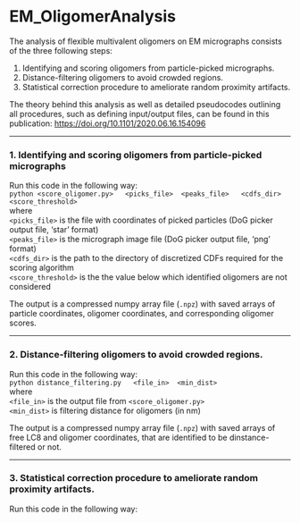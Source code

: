 # EM_OligomerAnalysis

The analysis of flexible multivalent oligomers on EM micrographs consists of the three following steps:
1. Identifying and scoring oligomers from particle-picked micrographs.
2. Distance-filtering oligomers to avoid crowded regions.
3. Statistical correction procedure to ameliorate random proximity artifacts.

The theory behind this analysis as well as detailed pseudocodes outlining all procedures, such as defining input/output files, can be found in this publication:
https://doi.org/10.1101/2020.06.16.154096   

---

### 1. Identifying and scoring oligomers from particle-picked micrographs

Run this code in the following way:<br />
`python <score_oligomer.py>   <picks_file>  <peaks_file>   <cdfs_dir>  <score_threshold>` <br />
where<br /> 
`<picks_file>` is the file with coordinates of picked particles (DoG picker output file, ‘star’ format)<br />
`<peaks_file>` is the micrograph image file (DoG picker output file, ‘png’ format)<br />
`<cdfs_dir>`   is the path to the directory of discretized CDFs required for the scoring algorithm<br />
`<score_threshold>` is the the value below which identified oligomers are not considered<br />

The output is a compressed numpy array file (`.npz`) with saved arrays of particle coordinates, oligomer coordinates, and corresponding oligomer scores.

---

### 2. Distance-filtering oligomers to avoid crowded regions.

Run this code in the following way:<br />
`python distance_filtering.py   <file_in>  <min_dist>`<br />
where<br /> 
`<file_in>`  is the output file from `<score_oligomer.py>`<br />
`<min_dist>` is filtering distance for oligomers (in nm)<br />

The output is a compressed numpy array file (`.npz`) with saved arrays of free LC8 and oligomer coordinates, that are identified to be dinstance-filtered or not.

---

### 3. Statistical correction procedure to ameliorate random proximity artifacts.

Run this code in the following way:<br />







